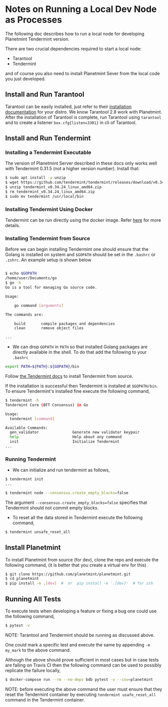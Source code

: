 <!---
Copyright © 2020 Interplanetary Database Association e.V.,
Planetmint and IPDB software contributors.
SPDX-License-Identifier: (Apache-2.0 AND CC-BY-4.0)
Code is Apache-2.0 and docs are CC-BY-4.0
--->

# Notes on Running a Local Dev Node as Processes

The following doc describes how to run a local node for developing Planetmint Tendermint version.

There are two crucial dependencies required to start a local node:

- Tarantool
- Tendermint

and of course you also need to install Planetmint Sever from the local code you just developed.

## Install and Run Tarantool

Tarantool can be easily installed, just refer to their [installation documentation](https://www.tarantool.io/en/download/os-installation/ubuntu/) for your distro.
We know Tarantool 2.8 work with Planetmint.
After the installation of Tarantool is complete, run Tarantool using `tarantool` and to create a listener `box.cfg{listen=3301}` in cli of Tarantool.

## Install and Run Tendermint

### Installing a Tendermint Executable

The version of Planetmint Server described in these docs only works well with Tendermint 0.31.5 (not a higher version number). Install that:

```bash
$ sudo apt install -y unzip
$ wget https://github.com/tendermint/tendermint/releases/download/v0.34.24/tendermint_v0.34.24_linux_amd64.zip
$ unzip tendermint_v0.34.24_linux_amd64.zip
$ rm tendermint_v0.34.24_linux_amd64.zip
$ sudo mv tendermint /usr/local/bin
```

### Installing Tendermint Using Docker

Tendermint can be run directly using the docker image. Refer [here](https://hub.docker.com/r/tendermint/tendermint/) for more details.

### Installing Tendermint from Source

Before we can begin installing Tendermint one should ensure that the Golang is installed on system and `$GOPATH` should be set in the `.bashrc` or `.zshrc`. An example setup is shown below

```bash

$ echo $GOPATH
/home/user/Documents/go
$ go -h
Go is a tool for managing Go source code.

Usage:

	go command [arguments]

The commands are:

	build       compile packages and dependencies
	clean       remove object files

...

```

- We can drop `GOPATH` in `PATH` so that installed Golang packages are directly available in the shell. To do that add the following to your `.bashrc`

```bash
export PATH=${PATH}:${GOPATH}/bin
```

Follow [the Tendermint docs](https://tendermint.io/docs/introduction/install.html#from-source) to install Tendermint from source.

If the installation is successful then Tendermint is installed at `$GOPATH/bin`. To ensure Tendermint's installed fine execute the following command,

```bash
$ tendermint -h
Tendermint Core (BFT Consensus) in Go

Usage:
  tendermint [command]

Available Commands:
  gen_validator               Generate new validator keypair
  help                        Help about any command
  init                        Initialize Tendermint
...

```

### Running Tendermint

- We can initialize and run tendermint as follows,
```bash
$ tendermint init
...

$ tendermint node --consensus.create_empty_blocks=false
```
The argument `--consensus.create_empty_blocks=false` specifies that Tendermint should not commit empty blocks.


- To reset all the data stored in Tendermint execute the following command,

```bash
$ tendermint unsafe_reset_all
```

## Install Planetmint

To install Planetmint from source (for dev), clone the repo and execute the following command, (it is better that you create a virtual env for this)

```bash
$ git clone https://github.com/planetmint/planetmint.git
$ cd planetmint
$ pip install -e .[dev]  #  or  pip install -e '.[dev]'  # for zsh
```

## Running All Tests

To execute tests when developing a feature or fixing a bug one could use the following command,

```bash
$ pytest -v
```

NOTE: Tarantool and Tendermint should be running as discussed above.

One could mark a specific test and execute the same by appending `-m my_mark` to the above command.

Although the above should prove sufficient in most cases but in case tests are failing on Travis CI then the following command can be used to possibly replicate the failure locally,

```bash
$ docker-compose run --rm --no-deps bdb pytest -v --cov=planetmint
```

NOTE: before executing the above command the user must ensure that they reset the Tendermint container by executing `tendermint usafe_reset_all` command in the Tendermint container.

